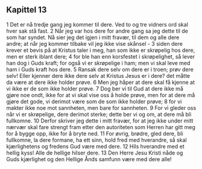 ## Kapittel 13

1 Det er nå tredje gang jeg kommer til dere. Ved to og tre vidners ord skal hver sak stå fast.
2 Når jeg var hos dere for andre gang sa jeg dette til de som har syndet. Nå sier jeg det igjen i mitt fravær, til dem og alle dere andre; at når jeg kommer tilbake vil jeg ikke vise skånsel -
3 siden dere krever et bevis på at Kristus taler i meg, han som ikke er skrøpelig hos dere, men er sterk iblant dere;
4 for ble han enn korsfestet i skrøpelighet, så lever han dog i Guds kraft; for også vi er skrøpelige i ham; men vi skal leve med ham i Guds kraft hos dere.
5 Ransak dere selv om dere er i troen; prøv dere selv! Eller kjenner dere ikke dere selv at Kristus Jesus er i dere? det måtte da være at dere ikke holder prøve.
6 Men jeg håper at dere skal få kjenne at vi ikke er de som ikke holder prøve.
7 Dog ber vi til Gud at dere ikke må gjøre noe ondt, ikke for at vi skal vise oss å holde prøve, men for at dere må gjøre det gode, vi derimot være som de som ikke holder prøve;
8 for vi makter ikke noe mot sannheten, men bare for sannheten.
9 For vi gleder oss når vi er skrøpelige, dere derimot sterke; dette ber vi og om, at dere må bli fullkomne.
10 Derfor skriver jeg dette i mitt fravær, for at jeg ikke under mitt nærvær skal fare strengt fram etter den autoriteten som Herren har gitt meg for å bygge opp, ikke for å bryte ned.
11 For øvrig, brødre, gled dere, bli fullkomne, la dere formane, ha ett sinn, hold fred med hverandre, så skal kjærlighetens og fredens Gud være med dere.
12 Hils hverandre med et hellig kyss! Alle de hellige hilser dere.
13 Den Herre Jesu Kristi nåde og Guds kjærlighet og den Hellige Ånds samfunn være med dere alle!
